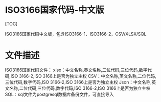 # ISO3166国家代码-中文版

[TOC]

ISO3166国家代码中文版，包含ISO3166-1、ISO3166-2，CSV/XLSX/SQL

# 文件描述

ISO3166国家代码文件：
xlsx：中文名称,英文名称,二位代码,三位代码,数字代码,ISO 3166-2,ISO 3166上是否为独立主权
CSV：中文名称,英文名称,二位代码,三位代码,数字代码,ISO 3166-2,ISO 3166上是否为独立主权
Json：中文名称,英文名称,二位代码,三位代码,数字代码,ISO 3166-2,ISO 3166上是否为独立主权
SQL：sql文件为postgresql数据库备份文件，可直接导入


